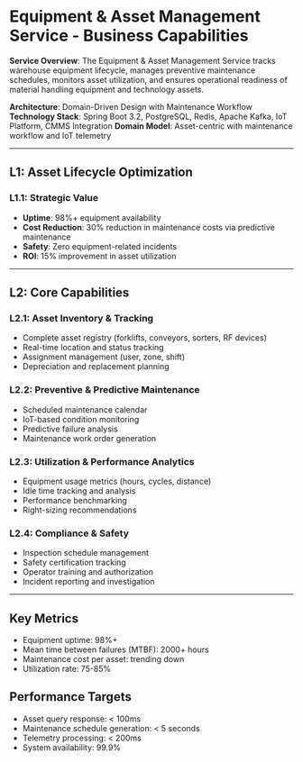 # Equipment & Asset Management Service - Business Capabilities

**Service Overview**: The Equipment & Asset Management Service tracks warehouse equipment lifecycle, manages preventive maintenance schedules, monitors asset utilization, and ensures operational readiness of material handling equipment and technology assets.

**Architecture**: Domain-Driven Design with Maintenance Workflow
**Technology Stack**: Spring Boot 3.2, PostgreSQL, Redis, Apache Kafka, IoT Platform, CMMS Integration
**Domain Model**: Asset-centric with maintenance workflow and IoT telemetry

---

## L1: Asset Lifecycle Optimization

### L1.1: Strategic Value
- **Uptime**: 98%+ equipment availability
- **Cost Reduction**: 30% reduction in maintenance costs via predictive maintenance
- **Safety**: Zero equipment-related incidents
- **ROI**: 15% improvement in asset utilization

---

## L2: Core Capabilities

### L2.1: Asset Inventory & Tracking
- Complete asset registry (forklifts, conveyors, sorters, RF devices)
- Real-time location and status tracking
- Assignment management (user, zone, shift)
- Depreciation and replacement planning

### L2.2: Preventive & Predictive Maintenance
- Scheduled maintenance calendar
- IoT-based condition monitoring
- Predictive failure analysis
- Maintenance work order generation

### L2.3: Utilization & Performance Analytics
- Equipment usage metrics (hours, cycles, distance)
- Idle time tracking and analysis
- Performance benchmarking
- Right-sizing recommendations

### L2.4: Compliance & Safety
- Inspection schedule management
- Safety certification tracking
- Operator training and authorization
- Incident reporting and investigation

---

## Key Metrics
- Equipment uptime: 98%+
- Mean time between failures (MTBF): 2000+ hours
- Maintenance cost per asset: trending down
- Utilization rate: 75-85%

## Performance Targets
- Asset query response: < 100ms
- Maintenance schedule generation: < 5 seconds
- Telemetry processing: < 200ms
- System availability: 99.9%
